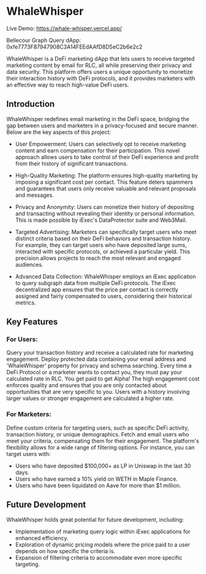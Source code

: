 # WhaleWhisper

Live Demo: https://whale-whisper.vercel.app/

Bellecour Graph Query dApp: 0xfe7773F87947908C3A14FEEdAAfD8D5eC2b6e2c2

WhaleWhisper is a DeFi marketing dApp that lets users to receive targeted marketing content by email for RLC, all while preserving their privacy and data security. This platform offers users a unique opportunity to monetize their interaction history with DeFi protocols, and it provides marketers with an effective way to reach high-value DeFi users.

## Introduction
WhaleWhisper redefines email marketing in the DeFi space, bridging the gap between users and marketers in a privacy-focused and secure manner. Below are the key aspects of this project:

- User Empowerment: Users can selectively opt to receive marketing content and earn compensation for their participation. This novel approach allows users to take control of their DeFi experience and profit from their history of significant transactions.

- High-Quality Marketing: The platform ensures high-quality marketing by imposing a significant cost per contact. This feature deters spammers and guarantees that users only receive valuable and relevant proposals and messages.

- Privacy and Anonymity: Users can monetize their history of depositing and transacting without revealing their identity or personal information. This is made possible by iExec's DataProtector suite and Web3Mail.

- Targeted Advertising: Marketers can specifically target users who meet distinct criteria based on their DeFi behaviors and transaction history. For example, they can target users who have deposited large sums, interacted with specific protocols, or achieved a particular yield. This precision allows projects to reach the most relevant and engaged audiences.

- Advanced Data Collection: WhaleWhisper employs an iExec application to query subgraph data from multiple DeFi protocols. The iExec decentralized app ensures that the price per contact is correctly assigned and fairly compensated to users, considering their historical metrics.

## Key Features
### For Users:
Query your transaction history and receive a calculated rate for marketing engagement.
Deploy protected data containing your email address and 'WhaleWhisper' property for privacy and schema searching.
Every time a DeFi Protocol or a marketer wants to contact you, they must pay your calculated rate in RLC. You get paid to get Alpha! The high engagement cost enforces quality and ensures that you are only contacted about opportunities that are very specific to you. Users with a history involving larger values or stronger engagement are calculated a higher rate.

### For Marketers:
Define custom criteria for targeting users, such as specific DeFi activity, transaction history, or unique demographics.
Fetch and email users who meet your criteria, compensating them for their engagement.
The platform's flexibility allows for a wide range of filtering options. For instance, you can target users with:
- Users who have deposited $100,000+ as LP in Uniswap in the last 30 days.
- Users who have earned a 10% yield on WETH in Maple Finance.
- Users who have been liquidated on Aave for more than $1 million.

## Future Development
WhaleWhisper holds great potential for future development, including:

- Implementation of marketing query logic within iExec applications for enhanced efficiency.
- Exploration of dynamic pricing models where the price paid to a user depends on how specific the criteria is.
- Expansion of filtering criteria to accommodate even more specific targeting.
